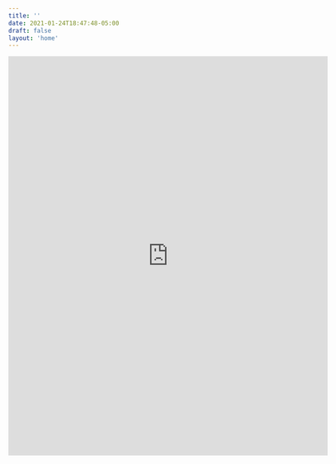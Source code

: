 ```yaml
---
title: ''
date: 2021-01-24T18:47:48-05:00
draft: false
layout: 'home'
---
```


<iframe src="https://docs.google.com/forms/d/e/1FAIpQLScW5mEPe3XSmHmIGhvNn8x7EDL6GOJGFPnKT-6Yp4JkcdiUIQ/viewform?embedded=true" width="640" height="800" frameborder="0" marginheight="0" marginwidth="0">Loading…</iframe>
